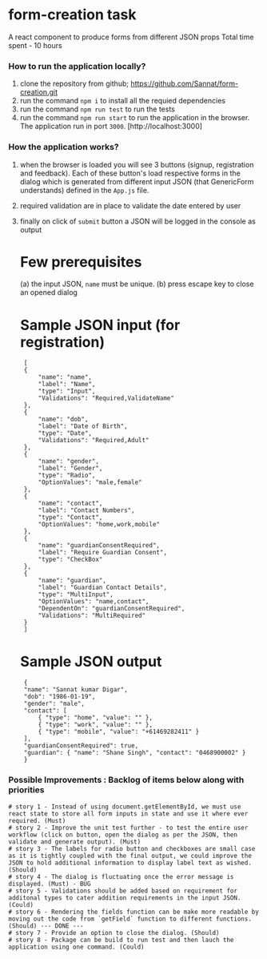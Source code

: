 # form-creation task
A react component to produce forms from different JSON props
Total time spent - 10 hours

### How to run the application locally?
1. clone the repository from github; https://github.com/Sannat/form-creation.git 
2. run the command `npm i` to install all the requied dependencies
3. run the command `npm run test` to run the tests
4. run the command `npm run start` to run the application in the browser. The application run in port `3000`. [http://localhost:3000]

### How the application works?
1. when the browser is loaded you will see 3 buttons (signup, registration and feedback). Each of these button's load respective forms in the dialog which is generated from different input JSON (that GenericForm understands) defined in the `App.js` file.
2. required validation are in place to validate the date entered by user
3. finally on click of `submit` button a JSON will be logged in the console as output

    # Few prerequisites
    (a) the input JSON, `name` must be unique.
    (b) press escape key to close an opened dialog

    # Sample JSON input (for registration)
        [
        {
            "name": "name",
            "label": "Name",
            "type": "Input",
            "Validations": "Required,ValidateName"
        },
        {
            "name": "dob",
            "label": "Date of Birth",
            "type": "Date",
            "Validations": "Required,Adult"
        },
        {
            "name": "gender",
            "label": "Gender",
            "type": "Radio",
            "OptionValues": "male,female"
        },
        {
            "name": "contact",
            "label": "Contact Numbers",
            "type": "Contact",
            "OptionValues": "home,work,mobile"
        },
        {
            "name": "guardianConsentRequired",
            "label": "Require Guardian Consent",
            "type": "CheckBox"
        },
        {
            "name": "guardian",
            "label": "Guardian Contact Details",
            "type": "MultiInput",
            "OptionValues": "name,contact",
            "DependentOn": "guardianConsentRequired",
            "Validations": "MultiRequired"
        }
        ]

    # Sample JSON output
        {
        "name": "Sannat kumar Digar",
        "dob": "1986-01-19",
        "gender": "male",
        "contact": [
            { "type": "home", "value": "" },
            { "type": "work", "value": "" },
            { "type": "mobile", "value": "+61469282411" }
        ],
        "guardianConsentRequired": true,
        "guardian": { "name": "Shane Singh", "contact": "0468900002" }
        }

### Possible Improvements : Backlog of items below along with priorities
    # story 1 - Instead of using document.getElementById, we must use react state to store all form inputs in state and use it where ever required. (Must)
    # story 2 - Improve the unit test further - to test the entire user workflow (click on button, open the dialog as per the JSON, then validate and generate output). (Must)
    # story 3 - The labels for radio button and checkboxes are small case as it is tightly coupled with the final output, we could improve the JSON to hold additional information to display label text as wished. (Should)
    # story 4 - The dialog is fluctuating once the error message is displayed. (Must) - BUG
    # story 5 - Validations should be added based on requirement for additonal types to cater addition requirements in the input JSON. (Could)
    # story 6 - Rendering the fields function can be make more readable by moving out the code from `getField` function to different functions. (Should) --- DONE ---
    # story 7 - Provide an option to close the dialog. (Should)
    # story 8 - Package can be build to run test and then lauch the application using one command. (Could)